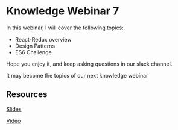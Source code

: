 # Knowledge Webinar 7

In this webinar, I will cover the following topics:

-   React-Redux overview
-   Design Patterns
-   ES6 Challenge

Hope you enjoy it, and keep asking questions in our slack channel.

It may become the topics of our next knowledge webinar

## Resources

[Slides](#)

[Video](#)
